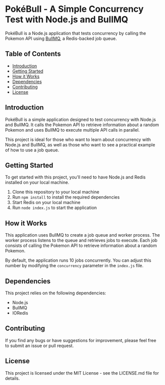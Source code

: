 # PokéBull - A Simple Concurrency Test with Node.js and BullMQ

PokéBull is a Node.js application that tests concurrency by calling the Pokemon API using [BullMQ](https://github.com/taskforcesh/bullmq), a Redis-backed job queue.

## Table of Contents

- [Introduction](#introduction)
- [Getting Started](#getting-started)
- [How it Works](#how-it-works)
- [Dependencies](#dependencies)
- [Contributing](#contributing)
- [License](#license)

## Introduction

PokéBull is a simple application designed to test concurrency with Node.js and BullMQ. It calls the Pokemon API to retrieve information about a random Pokemon and uses BullMQ to execute multiple API calls in parallel.

This project is ideal for those who want to learn about concurrency with Node.js and BullMQ, as well as those who want to see a practical example of how to use a job queue.

## Getting Started

To get started with this project, you'll need to have Node.js and Redis installed on your local machine. 

1. Clone this repository to your local machine
2. Run `npm install` to install the required dependencies
3. Start Redis on your local machine
4. Run `node index.js` to start the application

## How it Works

This application uses BullMQ to create a job queue and worker process. The worker process listens to the queue and retrieves jobs to execute. Each job consists of calling the Pokemon API to retrieve information about a random Pokemon.

By default, the application runs 10 jobs concurrently. You can adjust this number by modifying the `concurrency` parameter in the `index.js` file.

## Dependencies

This project relies on the following dependencies:

- Node.js
- BullMQ
- IORedis

## Contributing

If you find any bugs or have suggestions for improvement, please feel free to submit an issue or pull request.

## License

This project is licensed under the MIT License - see the LICENSE.md file for details.

